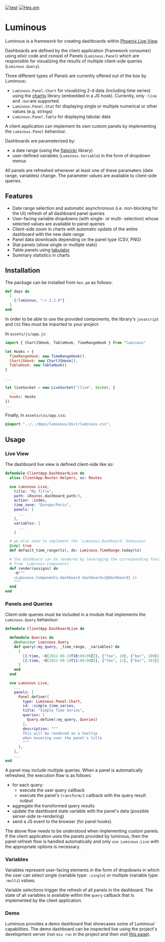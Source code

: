 [![test](https://github.com/elinverd/luminous/actions/workflows/test.yml/badge.svg?branch=main)](https://github.com/elinverd/luminous/actions/workflows/test.yml)
[![Hex.pm](https://img.shields.io/hexpm/v/luminous)](https://hex.pm/packages/luminous)

# Luminous

Luminous is a framework for creating dashboards within [Phoenix Live
View](https://www.phoenixframework.org/).

Dashboards are defined by the client application (framework consumer)
using elixir code and consist of Panels (`Luminous.Panel`) which are
responsible for visualizing the results of multiple client-side
queries (`Luminous.Query`).

Three different types of Panels are currently offered out of the box
by Luminous:

- `Luminous.Panel.Chart` for visualizing 2-d data (including time
  series) using the [chartjs](https://www.chartjs.org/) library
  (embedded in a JS hook). Currently, only `:line` and `:bar`are
  supported.
- `Luminous.Panel.Stat` for displaying single or multiple numerical or
  other values (e.g. strings)
- `Luminous.Panel.Table` for displaying tabular data

A client application can implement its own custom panels by
implementing the `Luminous.Panel` behaviour.

Dashboards are parameterized by:

- a date range (using the [flatpickr](https://flatpickr.js.org/) library)
- user-defined variables (`Luminous.Variable`) in the form of dropdown menus

All panels are refreshed whenever at least one of these paramaters
(date range, variables) change. The parameter values are available to
client-side queries.

## Features

- Date range selection and automatic asynchronous (i.e. non-blocking
  for the UI) refresh of all dashboard panel queries
- User-facing variable dropdowns (with single- or multi- selection)
  whose selected values are available to panel queries
- Client-side zoom in charts with automatic update of the entire
  dashboard with the new date range
- Panel data downloads depending on the panel type (CSV, PNG)
- Stat panels (show single or multiple stats)
- Table panels using [tabulator](https://tabulator.info/)
- Summary statistics in charts

## Installation

The package can be installed from `hex.pm` as follows:

```elixir
def deps do
  [
    {:luminous, "~> 2.2.0"}
  ]
end
```

In order to be able to use the provided components, the library's
`javascript` and `CSS` files must be imported to your project:

In `assets/js/app.js`:

```javascript
import { ChartJSHook, TableHook, TimeRangeHook } from "luminous"

let Hooks = {
  TimeRangeHook: new TimeRangeHook(),
  ChartJSHook: new ChartJSHook(),
  TableHook: new TableHook()
}

...

let liveSocket = new LiveSocket("/live", Socket, {
  ...
  hooks: Hooks
})
...
```

Finally, in `assets/css/app.css`:
```CSS
@import "../../deps/luminous/dist/luminous.css";
```

## Usage

### Live View

The dashboard live view is defined client-side like so:

```elixir
defmodule ClientApp.DashboardLive do
  alias ClientApp.Router.Helpers, as: Routes

  use Luminous.Live,
    title: "My Title",
    path: &Routes.dashboard_path/3,
    action: :index,
    time_zone: "Europe/Paris",
    panels: [
      ...
    ],
    variables: [
      ...
    ]

  # we also need to implement the `Luminous.Dashboard` behaviour
  @impl true
  def default_time_range(tz), do: Luminous.TimeRange.today(tz)

  # the dashboard can be rendered by leveraging the corresponding functionality
  # from `Luminous.Components`
  def render(assigns) do
    ~H"""
    <Luminous.Components.dashboard dashboard={@dashboard} />
    """
  end
end
```

### Panels and Queries

Client-side queries must be included in a module that implements the
`Luminous.Query` behaviour:

```elixir
defmodule ClientApp.DashboardLive do

  defmodule Queries do
    @behaviour Luminous.Query
    def query(:my_query, _time_range, _variables) do
      [
        [{:time, ~U[2022-08-19T10:00:00Z]}, {"foo", 10}, {"bar", 100}],
        [{:time, ~U[2022-08-19T11:00:00Z]}, {"foo", 11}, {"bar", 101}]
      ]
    end
  end

  use Luminous.Live,
    ...
    panels: [
      Panel.define!(
        type: Luminous.Panel.Chart,
        id: :simple_time_series,
        title: "Simple Time Series",
        queries: [
          Query.define(:my_query, Queries)
        ],
        description: """
        This will be rendered as a tooltip
        when hovering over the panel's title
        """
      ),
    ],
    ...
end
```

A panel may include multiple queries. When a panel is automatically
refreshed, the execution flow is as follows:

  - for each query:
    - execute the user query callback
    - execute the panel's `transform/2` callback with the query result output
  - aggregate the transformed query results
  - update the dashboard state variable with the panel's data
    (possible server-side re-rendering)
  - send a JS event to the browser (for panel hooks)

The above flow needs to be understood when implementing custom
panels. If the client application uses the panels provided by
luminous, then the panel refresh flow is handled automatically and
only `use Luminous.Live` with the appropriate options is necessary.

### Variables

Variables represent user-facing elements in the form of dropdowns in
which the user can select single (variable type: `:single`) or
multiple (variable type: `:multi`) values.

Variable selections trigger the refresh of all panels in the
dashboard. The state of all variables is available within the `query`
callback that is implemented by the client application.

### Demo

Luminous provides a demo dashboard that showcases some of Luminous'
capabilities. The demo dashboard can be inspected live using the
project's development server (run `mix run` in the project and then
visit [this page](http://localhost:5000)).
